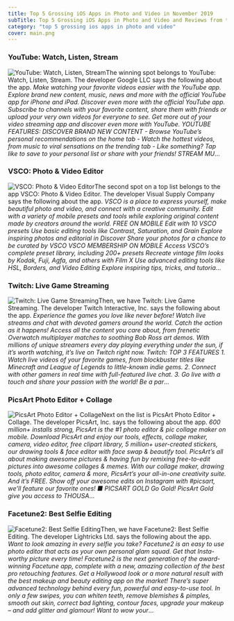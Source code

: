 ```yaml
---
title: Top 5 Grossing iOS Apps in Photo and Video in November 2019
subTitle: Top 5 Grossing iOS Apps in Photo and Video and Reviews from the AppStore in November 2019.
category: "top 5 grossing ios apps in photo and video"
cover: main.png
---
```


### YouTube: Watch, Listen, Stream

![YouTube: Watch, Listen, Stream](https://is5-ssl.mzstatic.com/image/thumb/Purple113/v4/eb/2b/e0/eb2be091-76be-3965-0def-fdb46f9f3f2d/AppIcon-0-1x_U007emarketing-0-0-GLES2_U002c0-512MB-sRGB-0-0-0-85-220-0-0-0-7.png/100x100bb.png)The winning spot belongs to YouTube: Watch, Listen, Stream. The developer Google LLC says the following about the app. _Make watching your favorite videos easier with the YouTube app. Explore brand new content, music, news and more with the official YouTube app for iPhone and iPad.  Discover even more with the official YouTube app. Subscribe to channels with your favorite content, share them with friends or upload your very own videos for everyone to see.  Get more out of your video streaming app and discover even more with YouTube.  YOUTUBE FEATURES:  DISCOVER BRAND NEW CONTENT - Browse YouTube’s personal recommendations on the home tab - Watch the hottest videos, from music to viral sensations on the trending tab - Like something? Tap like to save to your personal list or share with your friends!  STREAM MU_...

### VSCO: Photo & Video Editor

![VSCO: Photo & Video Editor](https://is1-ssl.mzstatic.com/image/thumb/Purple123/v4/b8/b3/5a/b8b35a44-bb17-ae70-96d0-f28fd4272e65/AppIcon-0-1x_U007emarketing-0-0-GLES2_U002c0-512MB-sRGB-0-0-0-85-220-0-0-0-6.png/100x100bb.png)The second spot on a top list belongs to the app VSCO: Photo & Video Editor. The developer Visual Supply Company says the following about the app. _VSCO is a place to express yourself, make beautiful photo and video, and connect with a creative community. Edit with a variety of mobile presets and tools while exploring original content made by creators around the world.  FREE ON MOBILE Edit with 10 VSCO presets Use basic editing tools like Contrast, Saturation, and Grain Explore inspiring photos and editorial in Discover Share your photos for a chance to be curated by VSCO  VSCO MEMBERSHIP ON MOBILE Access VSCO’s complete preset library, including 200+ presets Recreate vintage film looks by Kodak, Fuji, Agfa, and others with Film X Use advanced editing tools like HSL, Borders, and Video Editing Explore inspiring tips, tricks, and tutoria_...

### Twitch: Live Game Streaming

![Twitch: Live Game Streaming](https://is1-ssl.mzstatic.com/image/thumb/Purple123/v4/5d/d3/af/5dd3affe-60df-2028-260d-1029aec43210/TwitchAppIcon-0-0-1x_U007emarketing-0-0-0-7-0-0-sRGB-0-0-0-GLES2_U002c0-512MB-85-220-0-0.png/100x100bb.png)Then, we have Twitch: Live Game Streaming. The developer Twitch Interactive, Inc. says the following about the app. _Experience the games you love like never before! Watch live streams and chat with devoted gamers around the world.  Catch the action as it happens! Access all the content you care about, from frenetic Overwatch multiplayer matches to soothing Bob Ross art demos. With millions of unique streamers every day playing everything under the sun, if it’s worth watching, it’s live on Twitch right now.  Twitch: TOP 3 FEATURES  1. Watch live videos of your favorite games, from blockbuster titles like Minecraft and League of Legends to little-known indie gems.  2. Connect with other gamers in real time with full-featured live chat. 3. Go live with a touch and share your passion with the world!  Be a par_...

### PicsArt Photo Editor + Collage

![PicsArt Photo Editor + Collage](https://is1-ssl.mzstatic.com/image/thumb/Purple123/v4/76/89/fa/7689fa20-7830-1e4b-4edf-ee2c9d3a3fc8/AppIcon-0-1x_U007emarketing-0-0-GLES2_U002c0-512MB-sRGB-0-0-0-85-220-0-0-0-7.jpeg/100x100bb.png)Next on the list is PicsArt Photo Editor + Collage. The developer PicsArt, Inc. says the following about the app. _600 million+ installs strong, PicsArt is the #1 photo editor & pic collage maker on mobile. Download PicsArt and enjoy our tools, effects, collage maker, camera, video editor, free clipart library, 5 million+ user-created stickers, our drawing tools & face editor with face swap & beautify tool. PicsArt’s all about making awesome pictures & having fun by remixing free-to-edit pictures into awesome collages & memes.  With our collage maker, drawing tools, photo editor, camera & more, PicsArt’s your all-in-one creativity suite. And it’s FREE.   Show off your awesome edits on Instagram with #picsart, we'll feature our favorite ones!  ■ PICSART GOLD Go Gold! PicsArt Gold give you access to THOUSA_...

### Facetune2: Best Selfie Editing

![Facetune2: Best Selfie Editing](https://is3-ssl.mzstatic.com/image/thumb/Purple123/v4/9b/cc/2f/9bcc2f3b-aafb-dfe5-90e3-46d5a366b85e/AppIcon-0-0-1x_U007emarketing-0-0-0-7-0-0-sRGB-0-0-0-GLES2_U002c0-512MB-85-220-0-0.png/100x100bb.png)Then, we have Facetune2: Best Selfie Editing. The developer Lightricks Ltd. says the following about the app. _Want to look amazing in every selfie you take? Facetune2 is an easy to use photo editor that acts as your own personal glam squad. Get that Insta-worthy picture every time!  Facetune2 is the next generation of the award-winning Facetune app, complete with a new, amazing collection of the best pro retouching features. Get a Hollywood look or a more natural result with the best makeup and beauty editing app on the market! There’s super advanced technology behind every fun, powerful and easy-to-use tool. In only a few swipes, you can whiten teeth, remove blemishes & pimples, smooth out skin, correct bad lighting, contour faces, upgrade your makeup – and add glitter and glamour! Want to wow your_...

